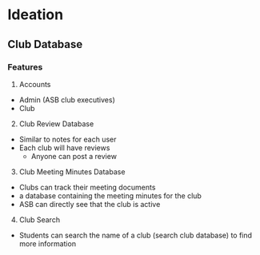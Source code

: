 # Ideation
## Club Database
### Features
1. Accounts
  - Admin (ASB club executives)
  - Club

2. Club Review Database
  - Similar to notes for each user   
  - Each club will have reviews
    - Anyone can post a review  

3. Club Meeting Minutes Database 
  - Clubs can track their meeting documents
  - a database containing the meeting minutes for the club
  - ASB can directly see that the club is active 

4. Club Search
  - Students can search the name of a club (search club database) to find more information     
